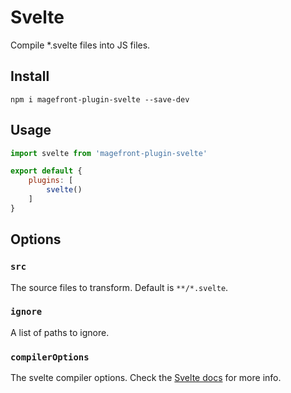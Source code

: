 # Svelte

Compile *.svelte files into JS files.

## Install


    npm i magefront-plugin-svelte --save-dev

## Usage

```js
import svelte from 'magefront-plugin-svelte'

export default {
    plugins: [
        svelte()
    ]
}
```

## Options

### `src`

The source files to transform. Default is `**/*.svelte`.

### `ignore`

A list of paths to ignore.

### `compilerOptions`

The svelte compiler options. Check the [Svelte docs](https://svelte.dev/docs#svelte_compile) for more info.
